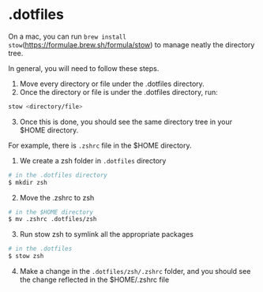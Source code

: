 # .dotfiles

On a mac, you can run `brew install stow`(https://formulae.brew.sh/formula/stow) to manage neatly the directory tree.

In general, you will need to follow these steps.

1. Move every directory or file under the .dotfiles directory.
2. Once the directory or file is under the .dotfiles directory, run:

```sh
stow <directory/file>
```

3. Once this is done, you should see the same directory tree in your $HOME directory.

For example, there is `.zshrc` file in the $HOME directory.

1. We create a zsh folder in `.dotfiles` directory

```sh
# in the .dotfiles directory
$ mkdir zsh
```

2. Move the .zshrc to zsh

```sh
# in the $HOME directory
$ mv .zshrc .dotfiles/zsh
```

3. Run stow zsh to symlink all the appropriate packages

```sh
# in the .dotfiles
$ stow zsh
```

4. Make a change in the `.dotfiles/zsh/.zshrc` folder, and you should see the change reflected in the $HOME/.zshrc file
